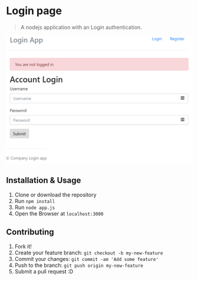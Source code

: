# Login page

> A nodejs application with an Login authentication.

![r](./public/img/page.PNG)

## Installation & Usage

1. Clone or download the repository
2. Run `npm install`
3. Run `node app.js`
4. Open the Browser at `localhost:3000`

## Contributing

1. Fork it!
2. Create your feature branch: `git checkout -b my-new-feature`
3. Commit your changes: `git commit -am 'Add some feature'`
4. Push to the branch: `git push origin my-new-feature`
5. Submit a pull request :D
